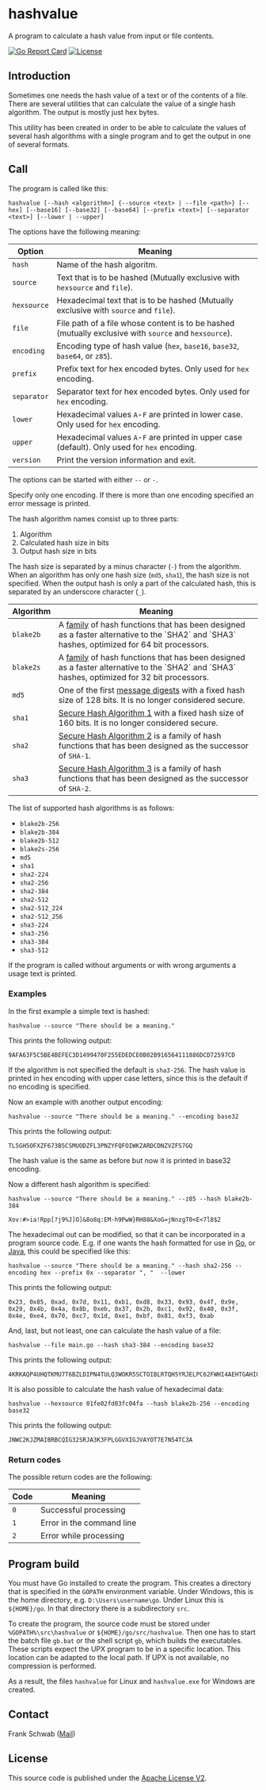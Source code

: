 # hashvalue

A program to calculate a hash value from input or file contents.

[![Go Report Card](https://goreportcard.com/badge/github.com/xformerfhs/hashvalue)](https://goreportcard.com/report/github.com/xformerfhs/hashvalue)
[![License](https://img.shields.io/github/license/xformerfhs/hashvalue)](https://github.com/xformerfhs/hashvalue/blob/main/LICENSE)

## Introduction

Sometimes one needs the hash value of a text or of the contents of a file.
There are several utilities that can calculate the value of a single hash algorithm.
The output is mostly just hex bytes.

This utility has been created in order to be able to calculate the values of several hash algorithms with a single program and to get the output in one of several formats.

## Call

The program is called like this:

```
hashvalue [--hash <algorithm>] {--source <text> | --file <path>} [--hex] [--base16] [--base32] [--base64] [--prefix <text>] [--separator <text>] [--lower | --upper]
```

The options have the following meaning:

| Option      | Meaning                                                                                               |
|-------------|-------------------------------------------------------------------------------------------------------|
| `hash`      | Name of the hash algoritm.                                                                            |
| `source`    | Text that is to be hashed (Mutually exclusive with `hexsource` and `file`).                           |
| `hexsource` | Hexadecimal text that is to be hashed (Mutually exclusive with `source` and `file`).                  |
| `file`      | File path of a file whose content is to be hashed (mutually exclusive with `source` and `hexsource`). |
| `encoding`  | Encoding type of hash value (`hex`, `base16`, `base32`, `base64`, or `z85`).                          |
| `prefix`    | Prefix text for hex encoded bytes.  Only used for `hex` encoding.                                     |
| `separator` | Separator text for hex encoded bytes. Only used for `hex` encoding.                                   |
| `lower`     | Hexadecimal values `A`-`F` are printed in lower case. Only used for `hex` encoding.                   |
| `upper`     | Hexadecimal values `A`-`F` are printed in upper case (default). Only used for `hex` encoding.         |
| `version`   | Print the version information and exit.                                                               |

The options can be started with either `--` or `-`.

Specify only one encoding.
If there is more than one encoding specified an error message is printed.

The hash algorithm names consist up to three parts:

1. Algorithm
2. Calculated hash size in bits
3. Output hash size in bits

The hash size is separated by a minus character (`-`) from the algorithm.
When an algorithm has only one hash size (`md5`, `sha1`), the hash size is not specified.
When the output hash is only a part of the calculated hash, this is separated by an underscore character (`_`).

| Algorithm | Meaning                                                                                                                                                                                                   |
|-----------|-----------------------------------------------------------------------------------------------------------------------------------------------------------------------------------------------------------|
| `blake2b` | A [family](https://en.wikipedia.org/wiki/BLAKE_(hash_function)#BLAKE2) of hash functions that has been designed as a faster alternative to the `SHA2` and `SHA3` hashes, optimized for 64 bit processors. |
| `blake2s` | A [family](https://en.wikipedia.org/wiki/BLAKE_(hash_function)#BLAKE2) of hash functions that has been designed as a faster alternative to the `SHA2` and `SHA3` hashes, optimized for 32 bit processors. |
| `md5`     | One of the first [message digests](https://en.wikipedia.org/wiki/MD5) with a fixed hash size of 128 bits. It is no longer considered secure.                                                              |
| `sha1`    | [Secure Hash Algorithm 1](https://en.wikipedia.org/wiki/SHA-1) with a fixed hash size of 160 bits. It is no longer considered secure.                                                                     |
| `sha2`    | [Secure Hash Algorithm 2](https://en.wikipedia.org/wiki/SHA-2) is a family of hash functions that has been designed as the successor of `SHA-1`.                                                          |
| `sha3`    | [Secure Hash Algorithm 3](https://en.wikipedia.org/wiki/SHA-3) is a family of hash functions that has been designed as the successor of `SHA-2`.                                                          |

The list of supported hash algorithms is as follows:

- `blake2b-256`
- `blake2b-384`
- `blake2b-512`
- `blake2s-256`
- `md5`
- `sha1`
- `sha2-224`
- `sha2-256`
- `sha2-384`
- `sha2-512`
- `sha2-512_224`
- `sha2-512_256`
- `sha3-224`
- `sha3-256`
- `sha3-384`
- `sha3-512`

If the program is called without arguments or with wrong arguments a usage text is printed.

### Examples

In the first example a simple text is hashed:

```
hashvalue --source "There should be a meaning."
```

This prints the following output:

```
9AFA63F5C5BE4BEFEC3D1499470F255EDEDCE0B02B916564111886DCD72597CD
```

If the algorithm is not specified the default is `sha3-256`.
The hash value is printed in hex encoding with upper case letters, since this is the default if no encoding is specified.

Now an example with another output encoding:

```
hashvalue --source "There should be a meaning." --encoding base32
```

This prints the following output:

```
TL5GH5OFXZF673B5CSMUODZFL3PNZYFQFOIWKZARDCDNZVZFS7GQ
```

The hash value is the same as before but now it is printed in base32 encoding.

Now a different hash algorithm is specified:

```
hashvalue --source "There should be a meaning." --z85 --hash blake2b-384
```

```
Xov:#>ia!Rpp[?j9%J]O]&8o8q:EM-h9PwW}RH88&XoG=jNnzgT0<E<7l8$2
```

The hexadecimal out can be modified, so that it can be incorporated in a program source code.
E.g. if one wants the hash formatted for use in [Go](https://go.dev/), or [Java](https://www.java.com/), this could be specified like this:

```
hashvalue --source "There should be a meaning." --hash sha2-256 --encoding hex --prefix 0x --separator ", "  --lower
```

This prints the following output:

```
0x23, 0x85, 0xad, 0x7d, 0x11, 0xb1, 0xd8, 0x33, 0x93, 0x4f, 0x9e, 0x29, 0x4b, 0x4a, 0x8b, 0xeb, 0x37, 0x2b, 0xc1, 0x92, 0x40, 0x3f, 0x4e, 0xe4, 0x70, 0xc7, 0x1d, 0xe1, 0xbf, 0x81, 0xf3, 0xab
```

And, last, but not least, one can calculate the hash value of a file:

```
hashvalue --file main.go --hash sha3-384 --encoding base32
```

This prints the following output:

```
4KRKAQP4UHQTKMU7T6BZLDIPN4TULQ3WOKR5SCTOIBLRTQH5YRJELPC62FWHI4AEHTGAHIGXEOA7I
```

It is also possible to calculate the hash value of hexadecimal data:

```
hashvalue --hexsource 01fe02fd03fc04fa --hash blake2b-256 --encoding base32
```

This prints the following output:

```
JNWC2KJZMAIBRBCQIG32SRJA3K3FPLGGVXIGJVAYOT7E7N54TC3A
```

### Return codes

The possible return codes are the following:

| Code | Meaning                   |
|------|---------------------------|
| `0`  | Successful processing     |
| `1`  | Error in the command line |
| `2`  | Error while processing    |

## Program build

You must have Go installed to create the program.
This creates a directory that is specified in the `GOPATH` environment variable.
Under Windows, this is the home directory, e.g. `D:\Users\username\go`.
Under Linux this is `${HOME}/go`.
In that directory there is a subdirectory `src`.

To create the program, the source code must be stored under `%GOPATH%\src\hashvalue` or `${HOME}/go/src/hashvalue`.
Then one has to start the batch file `gb.bat` or the shell script `gb`, which builds the executables.
These scripts expect the UPX program to be in a specific location.
This location can be adapted to the local path.
If UPX is not available, no compression is performed.

As a result, the files `hashvalue` for Linux and `hashvalue.exe` for Windows are created.

## Contact

Frank Schwab ([Mail](mailto:github.sfdhi@slmails.com "Mail"))

## License

This source code is published under the [Apache License V2](https://www.apache.org/licenses/LICENSE-2.0.txt).
